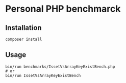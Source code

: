 # Personal PHP benchmarck

## Installation

    composer install

## Usage

    bin/run benchmarks/IssetVsArrayKeyExistBench.php
    # or
    bin/run IssetVsArrayKeyExistBench
